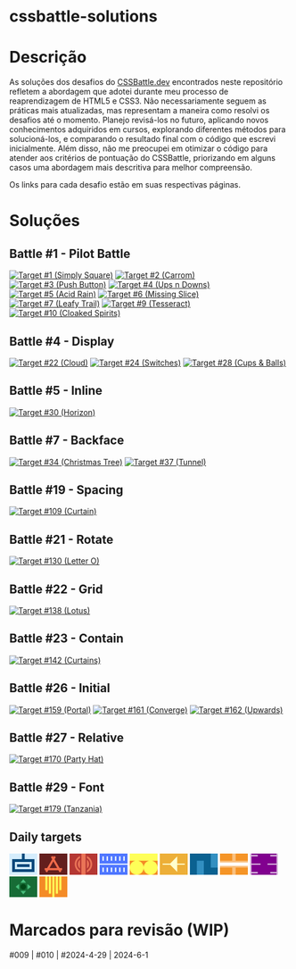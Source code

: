# cssbattle-solutions

# Descrição

As soluções dos desafios do <a href="https://cssbattle.dev/" target="_blank">CSSBattle.dev</a> encontrados neste repositório refletem a abordagem que adotei durante meu processo de reaprendizagem de HTML5 e CSS3. Não necessariamente seguem as práticas mais atualizadas, mas representam a maneira como resolvi os desafios até o momento. Planejo revisá-los no futuro, aplicando novos conhecimentos adquiridos em cursos, explorando diferentes métodos para solucioná-los, e comparando o resultado final com o código que escrevi inicialmente. Além disso, não me preocupei em otimizar o código para atender aos critérios de pontuação do CSSBattle, priorizando em alguns casos uma abordagem mais descritiva para melhor compreensão.

Os links para cada desafio estão em suas respectivas páginas.

# Soluções

## Battle #1 - Pilot Battle

<a href="solutions/001.md"><img src="https://cssbattle.dev/targets/1.png" title="Target #1 (Simply Square)" width="50px"></a>
<a href="solutions/002.md"><img src="https://cssbattle.dev/targets/2.png" title="Target #2 (Carrom)" width="50px"></a>
<a href="solutions/003.md"><img src="https://cssbattle.dev/targets/3.png" title="Target #3 (Push Button)" width="50px"></a>
<a href="solutions/004.md"><img src="https://cssbattle.dev/targets/4.png" title="Target #4 (Ups n Downs)" width="50px"></a>
<a href="solutions/005.md"><img src="https://cssbattle.dev/targets/5.png" title="Target #5 (Acid Rain)" width="50px"></a>
<a href="solutions/006.md"><img src="https://cssbattle.dev/targets/6.png" title="Target #6 (Missing Slice)" width="50px"></a>
<a href="solutions/007.md"><img src="https://cssbattle.dev/targets/7.png" title="Target #7 (Leafy Trail)" width="50px"></a>
<a href="solutions/009.md"><img src="https://cssbattle.dev/targets/9.png" title="Target #9 (Tesseract)" width="50px"></a>
<a href="solutions/010.md"><img src="https://cssbattle.dev/targets/10.png" title="Target #10 (Cloaked Spirits)" width="50px"></a>

## Battle #4 - Display

<a href="solutions/022.md"><img src="https://cssbattle.dev/targets/22.png" title="Target #22 (Cloud)" width="50px"></a>
<a href="solutions/024.md"><img src="https://cssbattle.dev/targets/24.png" title="Target #24 (Switches)" width="50px"></a>
<a href="solutions/028.md"><img src="https://cssbattle.dev/targets/28.png" title="Target #28 (Cups & Balls)" width="50px"></a>

## Battle #5 - Inline

<a href="solutions/030.md"><img src="https://cssbattle.dev/targets/30.png" title="Target #30 (Horizon)" width="50px"></a>

## Battle #7 - Backface

<a href="solutions/034.md"><img src="https://cssbattle.dev/targets/34.png" title="Target #34 (Christmas Tree)" width="50px"></a>
<a href="solutions/037.md"><img src="https://cssbattle.dev/targets/37.png" title="Target #37 (Tunnel)" width="50px"></a>

## Battle #19 - Spacing

<a href="solutions/109.md"><img src="https://cssbattle.dev/targets/109.png" title="Target #109 (Curtain)" width="50px"></a>

## Battle #21 - Rotate

<a href="solutions/130.md"><img src="https://cssbattle.dev/targets/130.png" title="Target #130 (Letter O)" width="50px"></a>

## Battle #22 - Grid

<a href="solutions/138.md"><img src="https://cssbattle.dev/targets/138.png" title="Target #138 (Lotus)" width="50px"></a>

## Battle #23 - Contain

<a href="solutions/142.md"><img src="https://cssbattle.dev/targets/142.png" title="Target #142 (Curtains)" width="50px"></a>

## Battle #26 - Initial

<a href="solutions/159.md"><img src="https://cssbattle.dev/targets/159.png" title="Target #159 (Portal)" width="50px"></a>
<a href="solutions/161.md"><img src="https://cssbattle.dev/targets/161.png" title="Target #161 (Converge)" width="50px"></a>
<a href="solutions/162.md"><img src="https://cssbattle.dev/targets/162.png" title="Target #162 (Upwards)" width="50px"></a>

## Battle #27 - Relative

<a href="solutions/170.md"><img src="https://cssbattle.dev/targets/170.png" title="Target #170 (Party Hat)" width="50px"></a>

## Battle #29 - Font

<a href="solutions/179.md"><img src="https://cssbattle.dev/targets/179.png" title="Target #179 (Tanzania)" width="50px"></a>

## Daily targets

<a href="daily-solutions/2024-4-24.md"><img src="daily-solutions/media/2024-4-24.png" title="Daily target #2024-4-24" width="50px"></a>
<a href="daily-solutions/2024-4-29.md"><img src="daily-solutions/media/2024-4-29.png" title="Daily target #2024-4-29" width="50px"></a>
<a href="daily-solutions/2024-5-4.md"><img src="daily-solutions/media/2024-5-4.png" title="Daily target #2024-5-4" width="50px"></a>
<a href="daily-solutions/2024-5-6.md"><img src="daily-solutions/media/2024-5-6.png" title="Daily target #2024-5-6" width="50px"></a>
<a href="daily-solutions/2024-5-8.md"><img src="daily-solutions/media/2024-5-8.png" title="Daily target #2024-5-8" width="50px"></a>
<a href="daily-solutions/2024-5-13.md"><img src="daily-solutions/media/2024-5-13.png" title="Daily target #2024-5-13" width="50px"></a>
<a href="daily-solutions/2024-6-1.md"><img src="daily-solutions/media/2024-6-1.png" title="Daily target #2024-6-1" width="50px"></a>
<a href="daily-solutions/2024-6-19.md"><img src="daily-solutions/media/2024-6-19.png" title="Daily target #2024-6-19" width="50px"></a>
<a href="daily-solutions/2024-6-25.md"><img src="daily-solutions/media/2024-6-25.png" title="Daily target #2024-6-25" width="50px"></a>
<a href="daily-solutions/2024-7-11.md"><img src="daily-solutions/media/2024-7-11.png" title="Daily target #2024-7-11" width="50px"></a>
<a href="daily-solutions/2024-7-13.md"><img src="daily-solutions/media/2024-7-13.png" title="Daily target #2024-7-13" width="50px"></a>

# Marcados para revisão (WIP)

#009 | #010 | #2024-4-29 | 2024-6-1